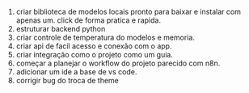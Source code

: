 1. criar biblioteca de modelos locais pronto para baixar e instalar com apenas um. click de forma pratica e rapida. 
2. estruturar backend python
3. criar controle de temperatura do modelos e memoria.
4. criar api de facil acesso e conexão com o app. 
5. criar integração como o projeto como um guia. 
6. começar a planejar o workflow do projeto parecido com n8n. 
7. adicionar um ide a base de vs code. 
8. corrigir bug do troca de theme 


